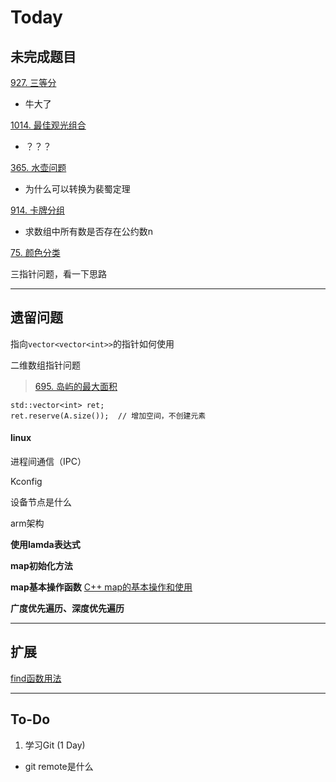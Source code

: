 # Today



## 未完成题目

[927. 三等分](https://leetcode-cn.com/problems/three-equal-parts/)

* 牛大了

[1014. 最佳观光组合](https://leetcode-cn.com/problems/best-sightseeing-pair/)

* ？？？

[365. 水壶问题](https://leetcode-cn.com/problems/water-and-jug-problem/)

* 为什么可以转换为裴蜀定理

[914. 卡牌分组](https://leetcode-cn.com/problems/x-of-a-kind-in-a-deck-of-cards/)

* 求数组中所有数是否存在公约数n

[75. 颜色分类](https://leetcode-cn.com/problems/sort-colors/)

三指针问题，看一下思路



***

## 遗留问题

指向`vector<vector<int>>`的指针如何使用

二维数组指针问题

> [695. 岛屿的最大面积](https://leetcode-cn.com/problems/max-area-of-island/)

```
std::vector<int> ret;
ret.reserve(A.size());  // 增加空间，不创建元素
```



#### linux

进程间通信（IPC）

Kconfig

设备节点是什么

arm架构



**使用lamda表达式**

**map初始化方法**

**map基本操作函数**  [C++ map的基本操作和使用](https://www.cnblogs.com/hailexuexi/archive/2012/04/10/2440209.html)

**广度优先遍历、深度优先遍历**



***

## 扩展

[find函数用法](https://blog.csdn.net/flyyufenfei/article/details/65438665)



***

## To-Do

1. 学习Git (1 Day)

* git remote是什么

